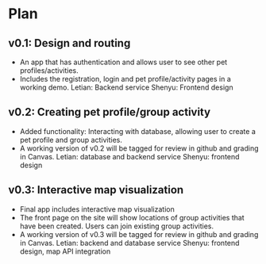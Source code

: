 # Plan

## v0.1: Design and routing

* An app that has authentication and allows user to see other pet profiles/activities.
* Includes the registration, login and pet profile/activity pages in a working demo.
Letian: Backend service
Shenyu: Frontend design

## v0.2: Creating pet profile/group activity

* Added functionality: Interacting with database, allowing user to create a pet profile and group activities.
* A working version of v0.2 will be tagged for review in github and grading in Canvas.
Letian: database and backend service
Shenyu: frontend design

## v0.3: Interactive map visualization

* Final app includes interactive map visualization
* The front page on the site will show locations of group activities that have been created. Users can join existing group activities.
* A working version of v0.3 will be tagged for review in github and grading in Canvas.
Letian: backend and database service
Shenyu: frontend design, map API integration

